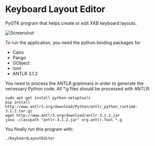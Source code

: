 # Keyboard Layout Editor

PyGTK program that helps create or edit XKB keyboard layouts.

![Screenshot](http://simos.info/blog/wp-content/uploads/2008/10/kle-intro.png)

To run the application, you need the python binding packages for
* Cairo
* Pango
* GObject
* lxml
* ANTLR 3.1.2

You need to process the ANTLR grammars in order to generate the necessary Python code.
All *.g files should be processed with ANTLR:

    sudo apt-get install python-setuptools
    pip install http://www.antlr3.org/download/Python/antlr_python_runtime-3.1.2.tar.gz
    wget http://www.antlr3.org/download/antlr-3.1.2.jar
    java -classpath "antlr-3.1.2.jar" org.antlr.Tool *.g

You finally run this program with:

    ./KeyboardLayoutEditor
